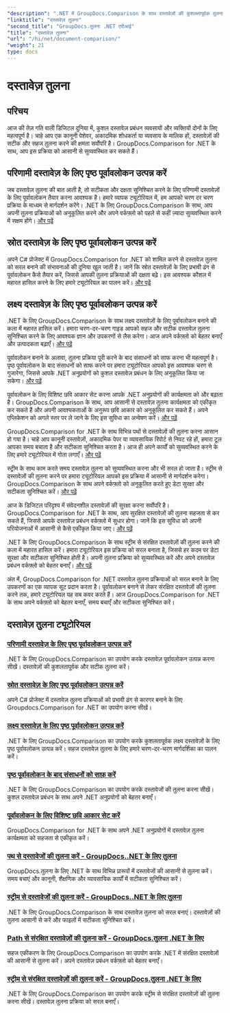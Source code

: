 ```yaml
---
"description": ".NET में GroupDocs.Comparison के साथ दस्तावेज़ों की कुशलतापूर्वक तुलना करें। दस्तावेज़ प्रबंधन को सरल बनाएँ, कार्यप्रवाह को बेहतर बनाएँ और सटीकता सुनिश्चित करें। और अधिक जानें!"
"linktitle": "दस्तावेज़ तुलना"
"second_title": "GroupDocs.तुलना .NET एपीआई"
"title": "दस्तावेज़ तुलना"
"url": "/hi/net/document-comparison/"
"weight": 21
type: docs
---
```

# दस्तावेज़ तुलना

## परिचय

आज की तेज़ गति वाली डिजिटल दुनिया में, कुशल दस्तावेज़ प्रबंधन व्यवसायों और व्यक्तियों दोनों के लिए महत्वपूर्ण है। चाहे आप एक कानूनी पेशेवर, अकादमिक शोधकर्ता या व्यवसाय के मालिक हों, दस्तावेज़ों की सटीक और सहज तुलना करने की क्षमता सर्वोपरि है। GroupDocs.Comparison for .NET के साथ, आप इस प्रक्रिया को आसानी से सुव्यवस्थित कर सकते हैं।

## परिणामी दस्तावेज़ के लिए पृष्ठ पूर्वावलोकन उत्पन्न करें

जब दस्तावेज़ तुलना की बात आती है, तो सटीकता और दक्षता सुनिश्चित करने के लिए परिणामी दस्तावेज़ों के लिए पूर्वावलोकन तैयार करना आवश्यक है। हमारे व्यापक ट्यूटोरियल में, हम आपको चरण दर चरण प्रक्रिया के माध्यम से मार्गदर्शन करेंगे। .NET के लिए GroupDocs.Comparison के साथ, आप अपनी तुलना प्रक्रियाओं को अनुकूलित करने और अपने वर्कफ़्लो को पहले से कहीं ज़्यादा सुव्यवस्थित करने में सक्षम होंगे। [और पढ़ें](./generate-page-previews-resultant-document/)

## स्रोत दस्तावेज़ के लिए पृष्ठ पूर्वावलोकन उत्पन्न करें

अपने C# प्रोजेक्ट में GroupDocs.Comparison for .NET को शामिल करने से दस्तावेज़ तुलना को सरल बनाने की संभावनाओं की दुनिया खुल जाती है। जानें कि स्रोत दस्तावेज़ों के लिए प्रभावी ढंग से पूर्वावलोकन कैसे तैयार करें, जिससे आपकी तुलना प्रक्रियाओं की दक्षता बढ़े। इस आवश्यक कौशल में महारत हासिल करने के लिए हमारे ट्यूटोरियल का पालन करें। [और पढ़ें](./generate-page-previews-source-document/)

## लक्ष्य दस्तावेज़ के लिए पृष्ठ पूर्वावलोकन उत्पन्न करें

.NET के लिए GroupDocs.Comparison के साथ लक्ष्य दस्तावेज़ों के लिए पूर्वावलोकन बनाने की कला में महारत हासिल करें। हमारा चरण-दर-चरण गाइड आपको सहज और सटीक दस्तावेज़ तुलना सुनिश्चित करने के लिए आवश्यक ज्ञान और उपकरणों से लैस करेगा। आज अपने वर्कफ़्लो को बेहतर बनाएँ और उत्पादकता बढ़ाएँ। [और पढ़ें](./generate-page-previews-target-document/)

पूर्वावलोकन बनाने के अलावा, तुलना प्रक्रिया पूरी करने के बाद संसाधनों को साफ करना भी महत्वपूर्ण है। पृष्ठ पूर्वावलोकन के बाद संसाधनों को साफ करने पर हमारा ट्यूटोरियल आपको इस आवश्यक चरण से गुजारेगा, जिससे आपके .NET अनुप्रयोगों को कुशल दस्तावेज़ प्रबंधन के लिए अनुकूलित किया जा सकेगा। [और पढ़ें](./clean-resources-after-page-previews/)

पूर्वावलोकन के लिए विशिष्ट छवि आकार सेट करना आपके .NET अनुप्रयोगों की कार्यक्षमता को और बढ़ाता है। GroupDocs.Comparison के साथ, आप आसानी से दस्तावेज़ तुलना कार्यक्षमता को एकीकृत कर सकते हैं और अपनी आवश्यकताओं के अनुरूप छवि आकार को अनुकूलित कर सकते हैं। अपने एप्लिकेशन को अगले स्तर पर ले जाने के लिए इस सुविधा का अन्वेषण करें। [और पढ़ें](./set-specific-image-sizes-for-previews/)

GroupDocs.Comparison for .NET के साथ विभिन्न पथों से दस्तावेज़ों की तुलना करना आसान हो गया है। चाहे आप कानूनी दस्तावेज़ों, अकादमिक पेपर या व्यावसायिक रिपोर्ट से निपट रहे हों, हमारा टूल आपका समय बचाता है और सटीकता सुनिश्चित करता है। आज ही अपने कार्यों को सुव्यवस्थित करने के लिए हमारे ट्यूटोरियल में गोता लगाएँ। [और पढ़ें](./compare-documents-from-path/)

स्ट्रीम के साथ काम करते समय दस्तावेज़ तुलना को सुव्यवस्थित करना और भी सरल हो जाता है। स्ट्रीम से दस्तावेज़ों की तुलना करने पर हमारा ट्यूटोरियल आपको इस प्रक्रिया में आसानी से मार्गदर्शन करेगा। GroupDocs.Comparison के साथ अपने वर्कफ़्लो को अनुकूलित करते हुए डेटा सुरक्षा और सटीकता सुनिश्चित करें। [और पढ़ें](./compare-documents-from-stream/)

आज के डिजिटल परिदृश्य में संवेदनशील दस्तावेज़ों की सुरक्षा करना सर्वोपरि है। GroupDocs.Comparison for .NET के साथ, आप सुरक्षित दस्तावेज़ों की तुलना सहजता से कर सकते हैं, जिससे आपके दस्तावेज़ प्रबंधन वर्कफ़्लो में सुधार होगा। जानें कि इस सुविधा को अपनी परियोजनाओं में आसानी से कैसे एकीकृत किया जाए। [और पढ़ें](./compare-protected-documents-from-path/)

.NET के लिए GroupDocs.Comparison के साथ स्ट्रीम से संरक्षित दस्तावेज़ों की तुलना करने की कला में महारत हासिल करें। हमारा ट्यूटोरियल इस प्रक्रिया को सरल बनाता है, जिससे हर कदम पर डेटा सुरक्षा और सटीकता सुनिश्चित होती है। अपनी तुलना प्रक्रिया को सुव्यवस्थित करें और अपने दस्तावेज़ प्रबंधन वर्कफ़्लो को बेहतर बनाएँ। [और पढ़ें](./compare-protected-documents-from-stream/)

अंत में, GroupDocs.Comparison for .NET दस्तावेज़ तुलना प्रक्रियाओं को सरल बनाने के लिए उपकरणों का एक व्यापक सूट प्रदान करता है। पूर्वावलोकन बनाने से लेकर संरक्षित दस्तावेज़ों की तुलना करने तक, हमारे ट्यूटोरियल यह सब कवर करते हैं। आज GroupDocs.Comparison for .NET के साथ अपने वर्कफ़्लो को बेहतर बनाएँ, समय बचाएँ और सटीकता सुनिश्चित करें।
## दस्तावेज़ तुलना ट्यूटोरियल
### [परिणामी दस्तावेज़ के लिए पृष्ठ पूर्वावलोकन उत्पन्न करें](./generate-page-previews-resultant-document/)
.NET के लिए GroupDocs.Comparison का उपयोग करके दस्तावेज़ पूर्वावलोकन उत्पन्न करना सीखें। दस्तावेज़ों की कुशलतापूर्वक और सटीक तुलना करें।
### [स्रोत दस्तावेज़ के लिए पृष्ठ पूर्वावलोकन उत्पन्न करें](./generate-page-previews-source-document/)
अपने C# प्रोजेक्ट में दस्तावेज़ तुलना प्रक्रियाओं को प्रभावी ढंग से कारगर बनाने के लिए Groupdocs.Comparison for .NET का उपयोग करना सीखें।
### [लक्ष्य दस्तावेज़ के लिए पृष्ठ पूर्वावलोकन उत्पन्न करें](./generate-page-previews-target-document/)
.NET के लिए GroupDocs.Comparison का उपयोग करके कुशलतापूर्वक लक्ष्य दस्तावेज़ों के लिए पृष्ठ पूर्वावलोकन उत्पन्न करें। सहज दस्तावेज़ तुलना के लिए हमारे चरण-दर-चरण मार्गदर्शिका का पालन करें।
### [पृष्ठ पूर्वावलोकन के बाद संसाधनों को साफ़ करें](./clean-resources-after-page-previews/)
.NET के लिए GroupDocs.Comparison का उपयोग करके दस्तावेजों की तुलना करना सीखें। कुशल दस्तावेज़ प्रबंधन के साथ अपने .NET अनुप्रयोगों को बेहतर बनाएँ।
### [पूर्वावलोकन के लिए विशिष्ट छवि आकार सेट करें](./set-specific-image-sizes-for-previews/)
GroupDocs.Comparison for .NET के साथ अपने .NET अनुप्रयोगों में दस्तावेज़ तुलना कार्यक्षमता को सहजता से एकीकृत करें।
### [पथ से दस्तावेजों की तुलना करें - GroupDocs..NET के लिए तुलना](./compare-documents-from-path/)
GroupDocs.तुलना के लिए .NET के साथ विभिन्न प्रारूपों में दस्तावेजों की आसानी से तुलना करें। समय बचाएं और कानूनी, शैक्षणिक और व्यावसायिक कार्यों में सटीकता सुनिश्चित करें।
### [स्ट्रीम से दस्तावेजों की तुलना करें - GroupDocs..NET के लिए तुलना](./compare-documents-from-stream/)
.NET के लिए GroupDocs.Comparison के साथ दस्तावेज़ तुलना को सरल बनाएं। दस्तावेज़ों की तुलना आसानी से करें और फाइलों में सटीकता सुनिश्चित करें।
### [Path से संरक्षित दस्तावेज़ों की तुलना करें - GroupDocs.तुलना .NET के लिए](./compare-protected-documents-from-path/)
सहज एकीकरण के लिए GroupDocs.Comparison का उपयोग करके .NET में संरक्षित दस्तावेज़ों की आसानी से तुलना करें। अपने दस्तावेज़ प्रबंधन वर्कफ़्लो को बेहतर बनाएँ।
### [स्ट्रीम से संरक्षित दस्तावेज़ों की तुलना करें - GroupDocs.तुलना .NET के लिए](./compare-protected-documents-from-stream/)
.NET के लिए GroupDocs.Comparison का उपयोग करके स्ट्रीम से संरक्षित दस्तावेज़ों की तुलना करना सीखें। दस्तावेज़ तुलना प्रक्रिया को सरल बनाएँ।